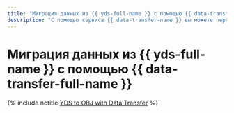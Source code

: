 ```yaml
---
title: "Миграция данных из {{ yds-full-name }} с помощью {{ data-transfer-full-name }}"
description: "С помощью сервиса {{ data-transfer-name }} вы можете перенести данные из потока {{ yds-name }} в бакет {{ objstorage-name }}."
---
```


# Миграция данных из {{ yds-full-name }} с помощью {{ data-transfer-full-name }}

{% include notitle [YDS to OBJ with Data Transfer](../../_tutorials/dataplatform/yds-obj-migration.md) %}
